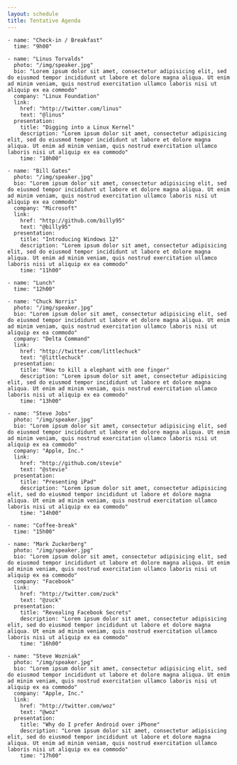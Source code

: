 ```yaml
---
layout: schedule
title: Tentative Agenda
---
```



    - name: "Check-in / Breakfast"
      time: "9h00"

    - name: "Linus Torvalds"
      photo: "/img/speaker.jpg"
      bio: "Lorem ipsum dolor sit amet, consectetur adipisicing elit, sed do eiusmod tempor incididunt ut labore et dolore magna aliqua. Ut enim ad minim veniam, quis nostrud exercitation ullamco laboris nisi ut aliquip ex ea commodo"
      company: "Linux Foundation"
      link:
        href: "http://twitter.com/linus"
        text: "@linus"
      presentation:
        title: "Digging into a Linux Kernel"
        description: "Lorem ipsum dolor sit amet, consectetur adipisicing elit, sed do eiusmod tempor incididunt ut labore et dolore magna aliqua. Ut enim ad minim veniam, quis nostrud exercitation ullamco laboris nisi ut aliquip ex ea commodo"
        time: "10h00"

    - name: "Bill Gates"
      photo: "/img/speaker.jpg"
      bio: "Lorem ipsum dolor sit amet, consectetur adipisicing elit, sed do eiusmod tempor incididunt ut labore et dolore magna aliqua. Ut enim ad minim veniam, quis nostrud exercitation ullamco laboris nisi ut aliquip ex ea commodo"
      company: "Microsoft"
      link:
        href: "http://github.com/billy95"
        text: "@billy95"
      presentation:
        title: "Introducing Windows 12"
        description: "Lorem ipsum dolor sit amet, consectetur adipisicing elit, sed do eiusmod tempor incididunt ut labore et dolore magna aliqua. Ut enim ad minim veniam, quis nostrud exercitation ullamco laboris nisi ut aliquip ex ea commodo"
        time: "11h00"

    - name: "Lunch"
      time: "12h00"

    - name: "Chuck Norris"
      photo: "/img/speaker.jpg"
      bio: "Lorem ipsum dolor sit amet, consectetur adipisicing elit, sed do eiusmod tempor incididunt ut labore et dolore magna aliqua. Ut enim ad minim veniam, quis nostrud exercitation ullamco laboris nisi ut aliquip ex ea commodo"
      company: "Delta Command"
      link:
        href: "http://twitter.com/littlechuck"
        text: "@littlechuck"
      presentation:
        title: "How to kill a elephant with one finger"
        description: "Lorem ipsum dolor sit amet, consectetur adipisicing elit, sed do eiusmod tempor incididunt ut labore et dolore magna aliqua. Ut enim ad minim veniam, quis nostrud exercitation ullamco laboris nisi ut aliquip ex ea commodo"
        time: "13h00"

    - name: "Steve Jobs"
      photo: "/img/speaker.jpg"
      bio: "Lorem ipsum dolor sit amet, consectetur adipisicing elit, sed do eiusmod tempor incididunt ut labore et dolore magna aliqua. Ut enim ad minim veniam, quis nostrud exercitation ullamco laboris nisi ut aliquip ex ea commodo"
      company: "Apple, Inc."
      link:
        href: "http://github.com/stevie"
        text: "@stevie"
      presentation:
        title: "Presenting iPad"
        description: "Lorem ipsum dolor sit amet, consectetur adipisicing elit, sed do eiusmod tempor incididunt ut labore et dolore magna aliqua. Ut enim ad minim veniam, quis nostrud exercitation ullamco laboris nisi ut aliquip ex ea commodo"
        time: "14h00"

    - name: "Coffee-break"
      time: "15h00"

    - name: "Mark Zuckerberg"
      photo: "/img/speaker.jpg"
      bio: "Lorem ipsum dolor sit amet, consectetur adipisicing elit, sed do eiusmod tempor incididunt ut labore et dolore magna aliqua. Ut enim ad minim veniam, quis nostrud exercitation ullamco laboris nisi ut aliquip ex ea commodo"
      company: "Facebook"
      link:
        href: "http://twitter.com/zuck"
        text: "@zuck"
      presentation:
        title: "Revealing Facebook Secrets"
        description: "Lorem ipsum dolor sit amet, consectetur adipisicing elit, sed do eiusmod tempor incididunt ut labore et dolore magna aliqua. Ut enim ad minim veniam, quis nostrud exercitation ullamco laboris nisi ut aliquip ex ea commodo"
        time: "16h00"

    - name: "Steve Wozniak"
      photo: "/img/speaker.jpg"
      bio: "Lorem ipsum dolor sit amet, consectetur adipisicing elit, sed do eiusmod tempor incididunt ut labore et dolore magna aliqua. Ut enim ad minim veniam, quis nostrud exercitation ullamco laboris nisi ut aliquip ex ea commodo"
      company: "Apple, Inc."
      link:
        href: "http://twitter.com/woz"
        text: "@woz"
      presentation:
        title: "Why do I prefer Android over iPhone"
        description: "Lorem ipsum dolor sit amet, consectetur adipisicing elit, sed do eiusmod tempor incididunt ut labore et dolore magna aliqua. Ut enim ad minim veniam, quis nostrud exercitation ullamco laboris nisi ut aliquip ex ea commodo"
        time: "17h00"
